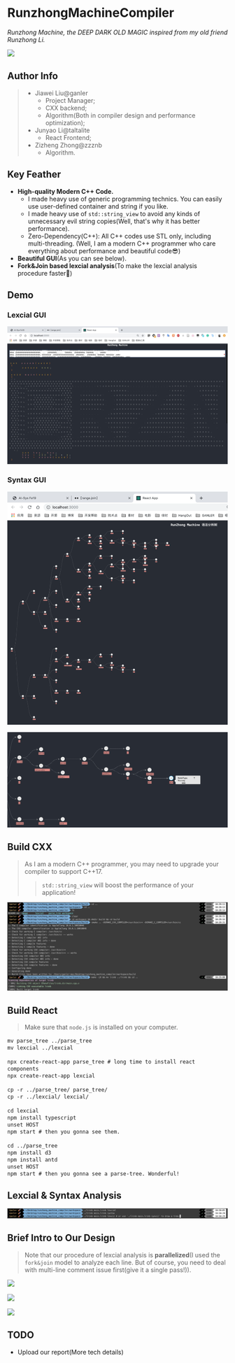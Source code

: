 # RunzhongMachineCompiler

*Runzhong Machine, the DEEP DARK OLD MAGIC inspired from my old friend Runzhong Li.*

![](https://i.loli.net/2019/10/22/GrS5J4hzwW7PxLA.png)

## Author Info

> - Jiawei Liu@ganler
>   - Project Manager;
>   - CXX backend;
>   - Algorithm(Both in compiler design and performance optimization);
> - Junyao Li@taltalite
>   - React Frontend;
> - Zizheng Zhong@zzznb
>   - Algorithm.

## Key Feather

- **High-quality Modern C++ Code.**
  - I made heavy use of generic programming technics. You can easily use user-defined container and string if you like.
  - I made heavy use of `std::string_view` to avoid any kinds of unnecessary evil string copies(Well, that's why it has better performance).
  - Zero-Dependency(C++): All C++ codes use STL only, including multi-threading. (Well, I am a modern C++ programmer who care everything about performance and beautiful code😎)
- **Beautiful GUI**(As you can see below).
- **Fork&Join based lexcial analysis**(To make the lexcial analysis procedure faster🚀)

## Demo

### Lexcial GUI

![](image/lexviz.png)

### Syntax GUI

![](image/synviz-1.png)

![](image/synviz-2.png)

## Build CXX

> As I am a modern C++ programmer, you may need to upgrade your compiler to support C++17.
>
> > `std::string_view` will boost the performance of your application!



![](image/cxx.png)

## Build React

> Make sure that `node.js` is installed on your computer.

```shell
mv parse_tree ../parse_tree
mv lexcial ../lexcial

npx create-react-app parse_tree # long time to install react components
npx create-react-app lexcial

cp -r ../parse_tree/ parse_tree/
cp -r ../lexcial/ lexcial/

cd lexcial
npm install typescript
unset HOST
npm start # then you gonna see them.

cd ../parse_tree
npm install d3
npm install antd
unset HOST
npm start # then you gonna see a parse-tree. Wonderful!
```

## Lexcial & Syntax Analysis

![](image/show.jpg)

## Brief Intro to Our Design

> Note that our procedure of lexcial analysis is **parallelized**(I used the `fork&join` model to analyze each line. But of course, you need to deal with multi-line comment issue first(give it a single pass!)).

![](https://i.loli.net/2019/10/22/tM4EFS1PVpQDHce.png)

![](https://i.loli.net/2019/10/22/tpF21hsnNQTOR7k.png)

![](https://i.loli.net/2019/10/22/UYFRBH7djCk3rsu.png)



## TODO

- Upload our report(More tech details)